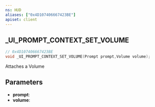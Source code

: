 ```yaml
---
ns: HUD
aliases: ["0x4D107406667423BE"]
apiset: client
---
```

## _UI_PROMPT_CONTEXT_SET_VOLUME

```c
// 0x4D107406667423BE
void _UI_PROMPT_CONTEXT_SET_VOLUME(Prompt prompt,Volume volume);
```

Attaches a Volume

## Parameters
* **prompt**:
* **volume**:



